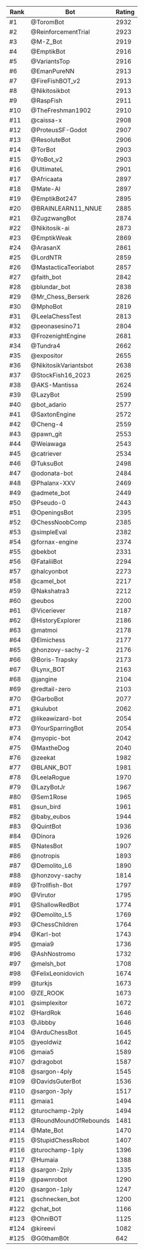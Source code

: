 Rank|Bot|Rating
---|---|---
#1|@ToromBot|2932
#2|@ReinforcementTrial|2923
#3|@M-Z_Bot|2919
#4|@EmptikBot|2916
#5|@VariantsTop|2916
#6|@EmanPureNN|2913
#7|@FireFishBOT_v2|2913
#8|@Nikitosikbot|2913
#9|@RaspFish|2911
#10|@TheFreshman1902|2910
#11|@caissa-x|2908
#12|@ProteusSF-Godot|2907
#13|@ResoluteBot|2906
#14|@TorBot|2903
#15|@YoBot_v2|2903
#16|@UltimateL|2901
#17|@Africaata|2897
#18|@Mate-AI|2897
#19|@EmptikBot247|2895
#20|@BRAINLEARN11_NNUE|2885
#21|@ZugzwangBot|2874
#22|@Nikitosik-ai|2873
#23|@EmptikWeak|2869
#24|@ArasanX|2861
#25|@LordNTR|2859
#26|@MastacticaTeoriabot|2857
#27|@faith_bot|2842
#28|@blundar_bot|2838
#29|@Mr_Chess_Berserk|2826
#30|@MphoBot|2819
#31|@LeelaChessTest|2813
#32|@peonasesino71|2804
#33|@FrozenightEngine|2681
#34|@Tundra4|2662
#35|@expositor|2655
#36|@NikitosikVariantsbot|2638
#37|@StockFish16_2023|2625
#38|@AKS-Mantissa|2624
#39|@LazyBot|2599
#40|@bot_adario|2577
#41|@SaxtonEngine|2572
#42|@Cheng-4|2559
#43|@pawn_git|2553
#44|@Weiawaga|2543
#45|@catriever|2534
#46|@TuksuBot|2498
#47|@odonata-bot|2484
#48|@Phalanx-XXV|2469
#49|@admete_bot|2449
#50|@Pseudo-0|2443
#51|@OpeningsBot|2395
#52|@ChessNoobComp|2385
#53|@simpleEval|2382
#54|@fornax-engine|2374
#55|@bekbot|2331
#56|@FataliiBot|2294
#57|@halcyonbot|2273
#58|@camel_bot|2217
#59|@Nakshatra3|2212
#60|@eubos|2200
#61|@Viceriever|2187
#62|@HistoryExplorer|2186
#63|@matmoi|2178
#64|@Elmichess|2177
#65|@honzovy-sachy-2|2176
#66|@Boris-Trapsky|2173
#67|@Lynx_BOT|2163
#68|@jangine|2104
#69|@redtail-zero|2103
#70|@GarboBot|2077
#71|@kulubot|2062
#72|@likeawizard-bot|2054
#73|@YourSparringBot|2054
#74|@myopic-bot|2042
#75|@MaxtheDog|2040
#76|@zeekat|1982
#77|@BLANK_BOT|1981
#78|@LeelaRogue|1970
#79|@LazyBotJr|1967
#80|@Sem1Rose|1965
#81|@sun_bird|1961
#82|@baby_eubos|1944
#83|@QuintBot|1936
#84|@Dinora|1926
#85|@NatesBot|1907
#86|@notropis|1893
#87|@Demolito_L6|1890
#88|@honzovy-sachy|1814
#89|@Trollfish-Bot|1797
#90|@Virutor|1795
#91|@ShallowRedBot|1774
#92|@Demolito_L5|1769
#93|@ChessChildren|1764
#94|@Karl-bot|1743
#95|@maia9|1736
#96|@AshNostromo|1732
#97|@melsh_bot|1708
#98|@FelixLeonidovich|1674
#99|@turkjs|1673
#100|@ZE_ROOK|1673
#101|@simplexitor|1672
#102|@HardRok|1646
#103|@Jibbby|1646
#104|@ArduChessBot|1645
#105|@yeoldwiz|1642
#106|@maia5|1589
#107|@dragobot|1587
#108|@sargon-4ply|1545
#109|@DavidsGuterBot|1536
#110|@sargon-3ply|1517
#111|@maia1|1494
#112|@turochamp-2ply|1494
#113|@RoundMoundOfRebounds|1481
#114|@Mate_Bot|1470
#115|@StupidChessRobot|1407
#116|@turochamp-1ply|1396
#117|@Humaia|1388
#118|@sargon-2ply|1335
#119|@pawnrobot|1290
#120|@sargon-1ply|1247
#121|@schnecken_bot|1200
#122|@chat_bot|1166
#123|@OhniBOT|1125
#124|@kireevi|1082
#125|@G0thamB0t|642
